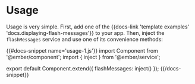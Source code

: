 # Usage

Usage is very simple. First, add one of the {{docs-link 'template examples' 'docs.displaying-flash-messages'}} to your app. Then, inject the `flashMessages` service and use one of its convenience methods:

{{#docs-snippet name='usage-1.js'}}
  import Component from '@ember/component';
  import { inject } from '@ember/service';

  export default Component.extend({
    flashMessages: inject()
  });
{{/docs-snippet}}
